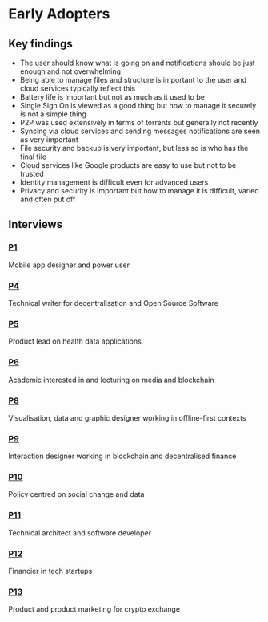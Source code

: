 # Early Adopters

## Key findings

* The user should know what is going on and notifications should be just enough and not overwhelming
* Being able to manage files and structure is important to the user and cloud services typically reflect this
* Battery life is important but not as much as it used to be
* Single Sign On is viewed as a good thing but how to manage it securely is not a simple thing
* P2P was used extensively in terms of torrents but generally not recently
* Syncing via cloud services and sending messages notifications are seen as very important
* File security and backup is very important, but less so is who has the final file
* Cloud services like Google products are easy to use but not to be trusted
* Identity management is difficult even for advanced users
* Privacy and security is important but how to manage it is difficult, varied and often put off

## Interviews

### [P1](p1.md)

Mobile app designer and power user

### [P4](p4.md)

Technical writer for decentralisation and Open Source Software

### [P5](p5.md)

Product lead on health data applications

### [P6](p6.md)

Academic interested in and lecturing on media and blockchain

### [P8](p8.md)

Visualisation, data and graphic designer working in offline-first contexts

### [P9](p9.md)

Interaction designer working in blockchain and decentralised finance

### [P10](p10.md)

Policy centred on social change and data

### [P11](p11.md)

Technical architect and software developer

### [P12](p12.md)

Financier in tech startups

### [P13](p13.md)

Product and product marketing for crypto exchange

